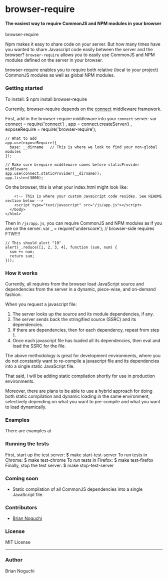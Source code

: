browser-require
===============

#### The easiest way to require CommonJS and NPM modules in your browser
browser-require

Npm makes it easy to share code on your server. But how many times have you 
wanted to share Javascript code easily between the server and the browser?
`browser-require` allows you to easily use CommonJS and NPM modules defined
on the server in your browser.

browser-require enables you to require both relative (local to your project)
CommonJS modules as well as global NPM modules.

### Getting started
To install:
    $ npm install browser-require

Currently, browser-require depends on the 
[connect](https://github.com/visionmedia/connect/) middleware framework.

First, add in the browser-require middleware into your `connect` server:
    var connect = require('connect')
      , app = connect.createServer()
      , exposeRequire = require('browser-require');

    // What to add
    app.use(exposeRequire({
      base: __dirname   // This is where we look to find your non-global modules
    });

    // Make sure brequire middleware comes before staticProvider middleware
    app.use(connect.staticProvider(__dirname));
    app.listen(3000);

On the browser, this is what your index.html might look like:
    <!DOCTYPE html>
    <html>
      <head>
        <title>browser-require example</title>
      </head>
      <body>
        <!-- This is a boilerplate file that you must require -->
        <script type="text/javascript" src="/browser_require.js"></script>

        <!-- This is where your custom JavaScript code resides. See README section below -->
        <script type="text/javascript" src="/js/app.js"></script>
      </body>
    </html>

Then in `/js/app.js`, you can require CommonJS and NPM modules as if you are on the server:
    var _ = require('underscore'); // browser-side requires FTW!!!!

    // This should alert "10"
    alert(_.reduce([1, 2, 3, 4], function (sum, num) {
      sum += num;
      return sum;
    }));

### How it works
Currently, all requires from the browser load JavaScript source and dependencies
from the server in a dynamic, piece-wise, and on-demand fashion.

When you request a javascript file:

1. The server looks up the source and its module dependencies, if any.
2. The server sends back the stringified source (SSRC) and its dependencies.
3. If there are dependencies, then for each dependency, repeat from step 1.
4. Once each javascript file has loaded all its dependencies, then eval and load the SSRC for the file.

The above methodology is great for development environments, where you do not constantly want to
re-compile a javascript file and its dependencies into a single static JavaScript file.

That said, I will be adding static compilation shortly for use in production environments.

Moreover, there are plans to be able to use a hybrid approach for doing both static compilation and
dynamic loading in the same environment, selectively depending on what you want to pre-compile and
what you want to load dynamically.

### Examples
There are examples at

### Running the tests
First, start up the test server:
    $ make start-test-server
To run tests in Chrome:
    $ make test-chrome
To run tests in Firefox:
    $ make test-firefox
Finally, stop the test server:
    $ make stop-test-server

### Coming soon
- Static compilation of all CommonJS dependencies into a single JavaScript file.

### Contributors
- [Brian Noguchi](https://github.com/bnoguchi)

### License
MIT License

---
### Author
Brian Noguchi
